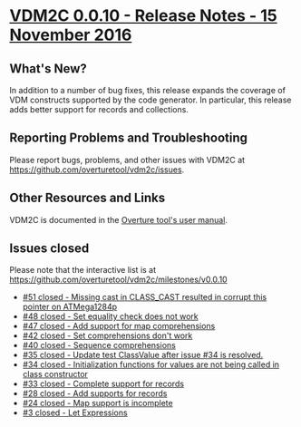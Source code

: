 
# [VDM2C 0.0.10 - Release Notes - 15 November 2016](https://github.com/overturetool/vdm2c/milestones/v0.0.10)

## What's New?

In addition to a number of bug fixes, this release expands the coverage of VDM constructs supported by the code generator. In particular, this release adds better support for records and collections.

## Reporting Problems and Troubleshooting

Please report bugs, problems, and other issues with VDM2C at <https://github.com/overturetool/vdm2c/issues>.

## Other Resources and Links

VDM2C is documented in the [Overture tool's user manual](http://overturetool.org/documentation/manuals.html).


## Issues closed

Please note that the interactive list is at <https://github.com/overturetool/vdm2c/milestones/v0.0.10>
* [#51 closed - Missing cast in CLASS_CAST resulted in corrupt this pointer on ATMega1284p](https://github.com/overturetool/vdm2c/issues/51)
* [#48 closed - Set equality check does not work](https://github.com/overturetool/vdm2c/issues/48)
* [#47 closed - Add support for map comprehensions](https://github.com/overturetool/vdm2c/issues/47)
* [#42 closed - Set comprehensions don't work](https://github.com/overturetool/vdm2c/issues/42)
* [#40 closed - Sequence comprehensions](https://github.com/overturetool/vdm2c/issues/40)
* [#35 closed - Update test ClassValue after issue #34 is resolved.](https://github.com/overturetool/vdm2c/issues/35)
* [#34 closed - Initialization functions for values are not being called in class constructor](https://github.com/overturetool/vdm2c/issues/34)
* [#33 closed - Complete support for records](https://github.com/overturetool/vdm2c/issues/33)
* [#28 closed - Add supports for records](https://github.com/overturetool/vdm2c/issues/28)
* [#24 closed - Map support is incomplete](https://github.com/overturetool/vdm2c/issues/24)
* [#3 closed - Let Expressions](https://github.com/overturetool/vdm2c/issues/3)
